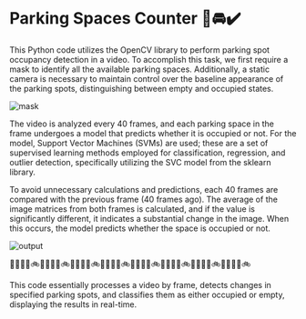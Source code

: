 # Parking Spaces Counter 🚖🚘✔️
This Python code utilizes the OpenCV library to perform parking spot occupancy detection in a video.
To accomplish this task, we first require a mask to identify all the available parking spaces. Additionally, a static camera is necessary to maintain control over the baseline appearance of the parking spots, distinguishing between empty and occupied states.

![mask](https://github.com/karinaaq/parking-space-counter/assets/67199946/c5766474-9217-4f32-8839-5c18b8756473)

The video is analyzed every 40 frames, and each parking space in the frame undergoes a model that predicts whether it is occupied or not. For the model, Support Vector Machines (SVMs) are used; these are a set of supervised learning methods employed for classification, regression, and outlier detection, specifically utilizing the SVC model from the sklearn library.

To avoid unnecessary calculations and predictions, each 40 frames are compared with the previous frame (40 frames ago). The average of the image matrices from both frames is calculated, and if the value is significantly different, it indicates a substantial change in the image. When this occurs, the model predicts whether the space is occupied or not.

![output](https://github.com/karinaaq/parking-space-counter/assets/67199946/be458166-dd19-405d-a0ee-1783305d8c3f)

🚗🚕🚙🚚🚲🚗🚕🚙🚚🚲🚗🚕🚙🚚🚲🚗🚕🚙🚚🚲🚗🚕🚙🚚🚲🚗🚕🚙🚚🚲🚗🚕🚙🚚🚲🚗🚕🚙🚚🚲

This code essentially processes a video by frame, detects changes in specified parking spots, and classifies them as either occupied or empty, displaying the results in real-time.

